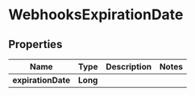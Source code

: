 # WebhooksExpirationDate

## Properties
Name | Type | Description | Notes
------------ | ------------- | ------------- | -------------
**expirationDate** | **Long** |  | 
